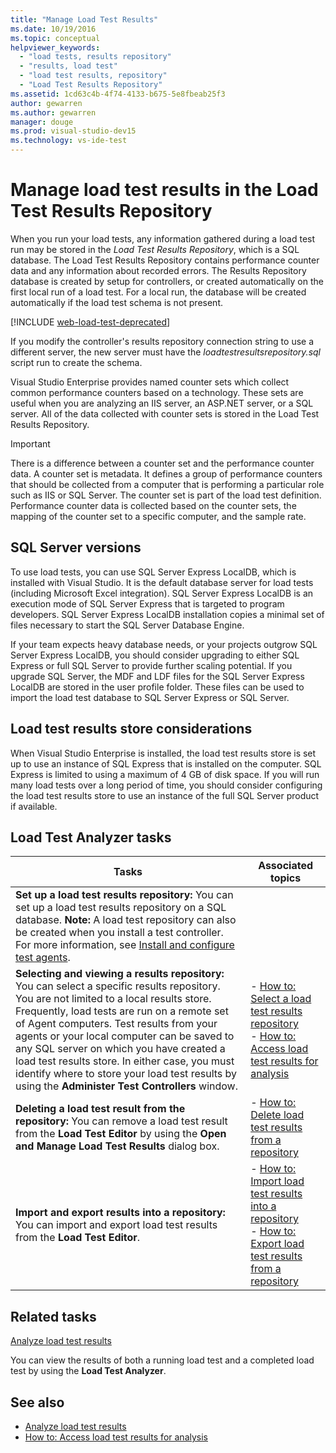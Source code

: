 ```yaml
---
title: "Manage Load Test Results"
ms.date: 10/19/2016
ms.topic: conceptual
helpviewer_keywords:
  - "load tests, results repository"
  - "results, load test"
  - "load test results, repository"
  - "Load Test Results Repository"
ms.assetid: 1cd63c4b-4f74-4133-b675-5e8fbeab25f3
author: gewarren
ms.author: gewarren
manager: douge
ms.prod: visual-studio-dev15
ms.technology: vs-ide-test
---
```

# Manage load test results in the Load Test Results Repository

When you run your load tests, any information gathered during a load test run may be stored in the *Load Test Results Repository*, which is a SQL database. The Load Test Results Repository contains performance counter data and any information about recorded errors. The Results Repository database is created by setup for controllers, or created automatically on the first local run of a load test. For a local run, the database will be created automatically if the load test schema is not present.

[!INCLUDE [web-load-test-deprecated](includes/web-load-test-deprecated.md)]

If you modify the controller's results repository connection string to use a different server, the new server must have the *loadtestresultsrepository.sql* script run to create the schema.

Visual Studio Enterprise provides named counter sets which collect common performance counters based on a technology. These sets are useful when you are analyzing an IIS server, an ASP.NET server, or a SQL server. All of the data collected with counter sets is stored in the Load Test Results Repository.

> [!IMPORTANT]
> There is a difference between a counter set and the performance counter data. A counter set is metadata. It defines a group of performance counters that should be collected from a computer that is performing a particular role such as IIS or SQL Server. The counter set is part of the load test definition. Performance counter data is collected based on the counter sets, the mapping of the counter set to a specific computer, and the sample rate.

## SQL Server versions

 To use load tests, you can use SQL Server Express LocalDB, which is installed with Visual Studio. It is the default database server for load tests (including Microsoft Excel integration). SQL Server Express LocalDB is an execution mode of SQL Server Express that is targeted to program developers. SQL Server Express LocalDB installation copies a minimal set of files necessary to start the SQL Server Database Engine.

 If your team expects heavy database needs, or your projects outgrow SQL Server Express LocalDB, you should consider upgrading to either SQL Express or full SQL Server to provide further scaling potential. If you upgrade SQL Server, the MDF and LDF files for the SQL Server Express LocalDB are stored in the user profile folder. These files can be used to import the load test database to SQL Server Express or SQL Server.

## Load test results store considerations

 When Visual Studio Enterprise is installed, the load test results store is set up to use an instance of SQL Express that is installed on the computer. SQL Express is limited to using a maximum of 4 GB of disk space. If you will run many load tests over a long period of time, you should consider configuring the load test results store to use an instance of the full SQL Server product if available.

## Load Test Analyzer tasks

|Tasks|Associated topics|
|-|-----------------------|
|**Set up a load test results repository:** You can set up a load test results repository on a SQL database. **Note:**  A load test repository can also be created when you install a test controller. For more information, see [Install and configure test agents](../test/lab-management/install-configure-test-agents.md).||
|**Selecting and viewing a results repository:** You can select a specific results repository. You are not limited to a local results store. Frequently, load tests are run on a remote set of Agent computers. Test results from your agents or your local computer can be saved to any SQL server on which you have created a load test results store. In either case, you must identify where to store your load test results by using the **Administer Test Controllers** window.|-   [How to: Select a load test results repository](../test/how-to-select-a-load-test-results-repository.md)<br />-   [How to: Access load test results for analysis](../test/how-to-access-load-test-results-for-analysis.md)|
|**Deleting a load test result from the repository:** You can remove a load test result from the **Load Test Editor** by using the **Open and Manage Load Test Results** dialog box.|-   [How to: Delete load test results from a repository](../test/how-to-delete-load-test-results-from-a-repository.md)|
|**Import and export results into a repository:** You can import and export load test results from the **Load Test Editor**.|-   [How to: Import load test results into a repository](../test/how-to-import-load-test-results-into-a-repository.md)<br />-   [How to: Export load test results from a repository](../test/how-to-export-load-test-results-from-a-repository.md)|

## Related tasks

 [Analyze load test results](../test/analyze-load-test-results-using-the-load-test-analyzer.md)

 You can view the results of both a running load test and a completed load test by using the **Load Test Analyzer**.

## See also

- [Analyze load test results](../test/analyze-load-test-results-using-the-load-test-analyzer.md)
- [How to: Access load test results for analysis](../test/how-to-access-load-test-results-for-analysis.md)